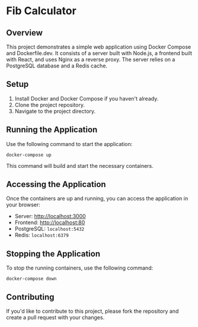 <!DOCTYPE html>
<body>
  <h1>Fib Calculator</h1>

  <h2>Overview</h2>
  <p>
    This project demonstrates a simple web application using Docker Compose and Dockerfile.dev. It consists of a server built with Node.js, a frontend built with React, and uses Nginx as a reverse proxy. The server relies on a PostgreSQL database and a Redis cache.
  </p>

  <h2>Setup</h2>
  <ol>
    <li>Install Docker and Docker Compose if you haven't already.</li>
    <li>Clone the project repository.</li>
    <li>Navigate to the project directory.</li>
  </ol>

  <h2>Running the Application</h2>
  <p>Use the following command to start the application:</p>
  <pre><code>docker-compose up</code></pre>
  <p>This command will build and start the necessary containers.</p>

  <h2>Accessing the Application</h2>
  <p>Once the containers are up and running, you can access the application in your browser:</p>
  <ul>
    <li>Server: <a href="http://localhost:3000">http://localhost:3000</a></li>
    <li>Frontend: <a href="http://localhost:80">http://localhost:80</a></li>
    <li>PostgreSQL: <code>localhost:5432</code></li>
    <li>Redis: <code>localhost:6379</code></li>
  </ul>

  <h2>Stopping the Application</h2>
  <p>To stop the running containers, use the following command:</p>
  <pre><code>docker-compose down</code></pre>

  <h2>Contributing</h2>
  <p>
    If you'd like to contribute to this project, please fork the repository and create a pull request with your changes.
  </p>

</body>
</html>
